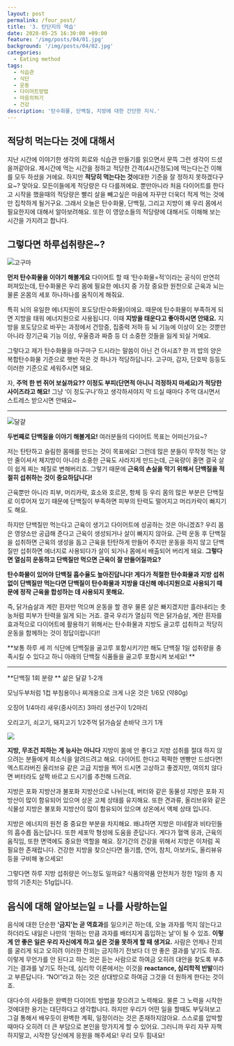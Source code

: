 ```yaml
---
layout: post
permalink: /four_post/
title: '3. 탄단지의 역습'
date: 2020-05-25 16:30:00 +09:00
feature: '/img/posts/04/01.jpg'
background: '/img/posts/04/02.jpg'
categories:
  - Eating method
tags:
  - 식습관
  - 식단
  - 운동
  - 다이어트방법
  - 마음의허기
  - 건강
description: '탄수화물, 단백질, 지방에 대한 간단한 지식.'
---
```


## 적당히 먹는다는 것에 대해서

  지난 시간에 이야기한 생각의 회로와 식습관 만들기를 읽으면서 문뜩 그런 생각이 드셨을꺼같아요.  제시간에 먹는 시간을 정하고 적당한 간격(4시간정도)에 먹는다는건 이해를 모두 하셨을 거에요. 하지만 **적당히 먹는다는 것**에대한 기준을 잘 정하지 못하겠다구요~? 맞아요. 모든이들에게 적당량은 다 다를꺼에요. 뿐만아니라 처음 다이어트를 한다고 시작을 했을때의 적당량은 빨리 살을 빼고싶은 마음에 자꾸만 더욱더 적게 먹는 것에만 집착하게 될거구요. 그래서 오늘은 탄수화물, 단백질, 그리고 지방이 왜 우리 몸에서 필요한지에 대해서 알아보려해요. 또한 이 영양소들의 적당량에 대해서도 이해해 보는 시간을 가지려고 합니다.  



## 그렇다면 하루섭취량은~?

![고구마](C:\Users\김령아\blog\img\posts\03\01.jpg) 

**먼저 탄수화물을 이야기 해볼게요**
다이어트 할 때 ‘탄수화물=적’이라는 공식이 만연히 퍼져있는데, 탄수화물은 우리 몸에 필요한 에너지 중 가장 중요한 원천으로 근육과 뇌는 물론 온몸의 세포 하나하나를 움직이게 해줘요. 

특히 뇌의 유일한 에너지원이 포도당(탄수화물)이에요. 때문에 탄수화물이 부족하게 되면 지방을 태워 에너지원으로 사용됩니다. 이때 **지방을 태운다고 좋아하시면 안돼요.** 지방을 포도당으로 바꾸는 과정에서 건망증, 집중력 저하 등 뇌 기능에 이상이 오는 것뿐만 아니라 장기근육 기능 이상, 우울증과 짜증 등 더 소중한 것들을 잃게 되실 거예요.

그렇다고 제가 탄수화물을 마구마구 드시라는 말씀이 아닌 건 아시죠? 한 끼 밥의 양은 복합탄수화물 기준으로 햇반 작은 것 하나가 적당하답니다. 고구마, 감자, 단호박 등등도 이러한 기준으로 세워주시면 돼요. 

자, **주먹 한 번 쥐어 보실까요??
이정도 부피(단면적 아니니 걱정하지 마세요)가 적당한 사이즈라고 해요!** 그냥 ‘이 정도구나’하고 생각하셔야지 막 드실 때마다 주먹 대시면서 스트레스 받으시면 안돼요~

------------------------------------------------------------------------------------------------------------------------------------------

![달걀](C:\Users\김령아\blog\img\posts\03\02.jpg)

**두번째로 단백질을 이야기 해볼게요!**
여러분들의 다이어트 목표는 어떠신가요~? 

저는 탄탄하고 슬림한 몸매를 만드는 것이 목표에요! 그런데 많은 분들이 무작정 먹는 양만 줄이셔서 체지방이 아니라 소중한 근육도 사라지게 만드는데, 근육량이 줄면 결국 살이 쉽게 찌는 체질로 변해버리죠. 그렇기 때문에 **근육의 손실을 막기 위해서 단백질을 적절히 섭취하는 것이 중요하답니다!**

근육뿐만 아니라 피부, 머리카락, 효소와 호르몬, 항체 등 우리 몸의 많은 부분은 단백질로 이루어져 있기 때문에 단백질이 부족하면 피부의 탄력도 떨어지고 머리카락이 빠지기도 해요.

하지만 단백질만 먹는다고 근육이 생기고 다이어트에 성공하는 것은 아니겠죠? 우리 몸은 영양소만 공급해 준다고 근육이 생성되거나 살이 빠지지 않아요. 근력 운동 후 단백질을 섭취하면 근육의 생성을 돕고 근육을 탄탄하게 만들어 주지만 운동을 하지 않고 단백질만 섭취하면 에너지로 사용되다가 살이 되거나 몸에서 배출되어 버리게 돼요. **그렇다면 열심히 운동하고 단백질만 먹으면 근육이 잘 만들어질까요?**



**탄수화물이 있어야 단백질 흡수율도 높아진답니다! 게다가 적절한 탄수화물과 지방 섭취 없이 단백질만 먹는다면 단백질이 탄수화물과 지방을 대신해 에너지원으로 사용되기 때문에 정작 근육을 합성하는 데 사용되지 못해요.**

즉, 닭가슴살과 계란 흰자만 먹으며 운동을 할 경우 물론 살은 빠지겠지만 흘러내리는 촛농처럼 피부가 탄력을 잃게 되는 거죠. 결국 우리가 열심히 먹은 닭가슴살, 계란 흰자를 효과적으로 다이어트에 활용하기 위해서는 탄수화물과 지방도 골고루 섭취하고 적당히 운동을 함께하는 것이 정답이랍니다!!



**보통 하루 세 끼 식단에 단백질을 골고루 포함시키기만 해도 단백질 1일 섭취량을 충족시킬 수 있다고 하니 아래의 단백질 식품들을 골고루 포함시켜 보세요! **

-----------------------------------------------------------------------------------------------------------

**단백질 1회 분량 **
삶은 달걀 1-2개

모닝두부처럼 1컵 
부침용이나 찌개용으로 크게 나온 것은 1/6모 (약80g)

오징어 1/4마리
새우(중사이즈) 3마리
생선구이 1/2마리

오리고기, 쇠고기, 돼지고기 1/2주먹
닭가슴살 손바닥 크기 1개 

![](C:\Users\김령아\blog\img\posts\03\03.jpg)

**지방, 무조건 피하는 게 능사는 아니다**
 지방이 몸에 안 좋다고 지방 섭취를 절대 하지 않으려는 분들에게 희소식을 알려드려고 해요. 다이어트 한다고 퍽퍽한 맨빵만 드셨다면! 엑스트라버진 올리브유 같은 고급 지방을 찍어 드시면 고상하고 좋겠지만, 여의치 않다면 버터라도 살짝 바르고 드시기를 추천해 드려요. 

 지방은 포화 지방산과 불포화 지방산으로 나뉘는데, 버터와 같은 동물성 지방은 포화 지방산이 많이 함유되어 있으며 상온 고체 상태를 유지해요. 또한 견과류, 올리브유와 같은 식물성 지방은 불포화 지방산이 많이 함유되어 있으며 상온에서 액체 상태 입니다. 

지방은 에너지의 원천 중 중요한 부분을 차지해요. 왜냐하면 지방은 미네랄과 비타민들의 흡수릅 돕는답니다. 또한 세포막 형성에 도움을 준답니다. 게다가 혈액 응과, 근육의 움직임, 또한 면역에도 중요한 역할을 해요. 장기간의 건강을 위해서 지방은 이처럼 꼭 필요한 존재랍니다. 건강한 지방을 찾으신다면 들기름, 연어, 참치, 아보카도, 올리뷰유 등을 구비해 놓으세요! 

 그렇다면 하루 지방 섭취량은 어느정도 일까요? 식품의약품 안전처가 정한 1일의 총 지방의 기준치는 51g입니다. 



## 음식에 대해 알아보는일 = 나를 사랑하는일 

 음식에 대한 단순한 **‘금지’는 곧 역효과**를 일으키곤 하는데, 오늘 과자를 먹지 않는다고 하더라도 내일은 나만의 ‘원하는 만큼 과자를 배터지게 흡입하는 날’이 될 수 있죠.  **이렇게 안 좋은 일은 우리 자신에게 하고 싶은 것을 못하게 할 때 생겨요.** 사람은 언제나 잔꾀를 굴리게 되고 오히려 이러한 잔꾀는 금지하기 전보다 더 안 좋은 결과를 낳기도 하죠. 이렇게 무언가를 안 된다고 하는 것은 듣는 사람으로 하여금 오히려 대안을 찾도록 부추기는 결과를 낳기도 하는데, 심리학 이론에서는 이것을 **reactance, 심리학적 반발**이라고 부른답니다. “NO!”라고 하는 것은 상대방으로 하여금 그것을 더 원하게 한다는 것이죠. 

 대다수의 사람들은 완벽한 다이어트 방법을 찾으려고 노력해요. 물론 그 노력을 시작한 것에대한 용기는 대단하다고 생각합니다. 하지만 우리가 어떤 일을 할때도 부딪혀보고 그걸 통해서 배우듯이 완벽한 계획, 일정이라는 것은 존재하지않아요. 스스로를 압박할 때마다 오히려 더 큰 부담으로 본인을 망가지게 할 수 있어요. 그러니까 우리 자꾸 자책하지말고, 시작한 당신에게 응원을 해주세요! 우리 모두 힘내요!



